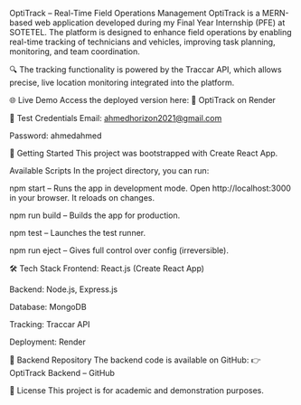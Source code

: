 OptiTrack – Real-Time Field Operations Management
OptiTrack is a MERN-based web application developed during my Final Year Internship (PFE) at SOTETEL. The platform is designed to enhance field operations by enabling real-time tracking of technicians and vehicles, improving task planning, monitoring, and team coordination.

🔍 The tracking functionality is powered by the Traccar API, which allows precise, live location monitoring integrated into the platform.

🌐 Live Demo
Access the deployed version here:
🔗 OptiTrack on Render

🧪 Test Credentials
Email: ahmedhorizon2021@gmail.com

Password:  ahmedahmed

🚀 Getting Started
This project was bootstrapped with Create React App.

Available Scripts
In the project directory, you can run:

npm start – Runs the app in development mode.
Open http://localhost:3000 in your browser.
It reloads on changes.

npm run build – Builds the app for production.

npm test – Launches the test runner.

npm run eject – Gives full control over config (irreversible).

🛠️ Tech Stack
Frontend: React.js (Create React App)

Backend: Node.js, Express.js

Database: MongoDB

Tracking: Traccar API

Deployment: Render

🔗 Backend Repository
The backend code is available on GitHub:
👉 OptiTrack Backend – GitHub

📄 License
This project is for academic and demonstration purposes.
